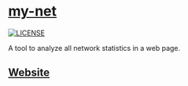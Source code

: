 # [my-net](https://github.com/viduxsh/my-net)

[![LICENSE](https://img.shields.io/badge/license-MIT-lightgrey.svg)](https://github.com/viduxsh/my-net/blob/main/LICENSE)

 A tool to analyze all network statistics in a web page.

## [Website](https://viduxsh.github.io/my-net/)